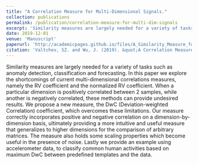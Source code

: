 ```yaml
---
title: "A Correlation Measure for Multi-Dimensional Signals."
collection: publications
permalink: /publication/correlation-measure-for-multi-dim-signals
excerpt: 'Similarity measures are largely needed for a variety of tasks such as anomaly detection, classification and forecasting. In this paper we explore the shortcomings of current multi-dimensional correlations measures, namely the RV coefficient and the normalized RV coefficient. When a particular dimension is positively correlated between 2 samples, while another is negatively correlated, these methods can provide undesired results. We propose a new measure, the DwC (Deviation-weighted Correlation) coefficient, which overcomes these limitations. Our measure correctly incorporates positive and negative correlation on a dimension-by-dimension basis, ultimately providing a more intuitive and useful measure that generalizes to higher dimensions for the comparison of arbitrary matrices. The measure also holds some scaling properties which become useful in the presence of noise. Lastly we provide an example using accelerometer data, to classify common human activities based on maximum DwC between predefined templates and the data.'
date: 2019-12-01
venue: 'Manuscript'
paperurl: 'http://academicpages.github.io/files/A_Similarity_Measure_for_Multi_Dimensional_Signals'
citation: 'Valtchev, SZ. and Wu, J. (2019). &quot;A Correlation Measure for Multi-Dimensional Signals.&quot; <i>Manuscript</i>. 1(1).'
---
```

Similarity measures are largely needed for a variety of tasks such as anomaly detection, classification and forecasting. In this paper we explore the shortcomings of current multi-dimensional correlations measures, namely the RV coefficient and the normalized RV coefficient. When a particular dimension is positively correlated between 2 samples, while another is negatively correlated, these methods can provide undesired results. We propose a new measure, the DwC (Deviation-weighted Correlation) coefficient, which overcomes these limitations. Our measure correctly incorporates positive and negative correlation on a dimension-by-dimension basis, ultimately providing a more intuitive and useful measure that generalizes to higher dimensions for the comparison of arbitrary matrices. The measure also holds some scaling properties which become useful in the presence of noise. Lastly we provide an example using accelerometer data, to classify common human activities based on maximum DwC between predefined templates and the data.
